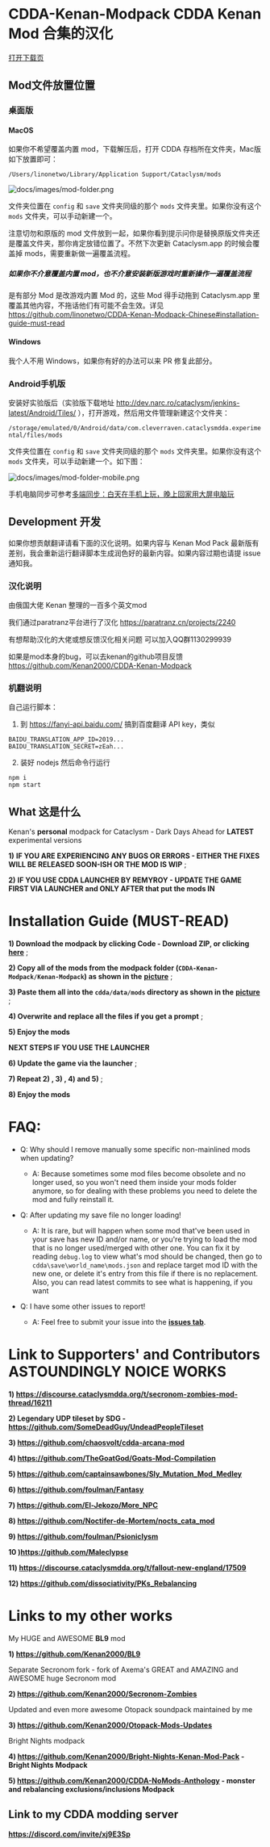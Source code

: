 # CDDA-Kenan-Modpack CDDA Kenan Mod 合集的汉化

[打开下载页](https://github.com/linonetwo/CDDA-Kenan-Modpack-Chinese/releases/tag/latest)

## Mod文件放置位置

### 桌面版

#### MacOS

如果你不希望覆盖内置 mod，下载解压后，打开 CDDA 存档所在文件夹，Mac版如下放置即可：

`/Users/linonetwo/Library/Application Support/Cataclysm/mods`

![docs/images/mod-folder.png](https://raw.githubusercontent.com/linonetwo/CDDA-Kenan-Modpack-Chinese/master/docs/images/mod-folder.png)

文件夹位置在 `config` 和 `save` 文件夹同级的那个 `mods` 文件夹里。如果你没有这个 `mods` 文件夹，可以手动新建一个。

注意切勿和原版的 mod 文件放到一起，如果你看到提示问你是替换原版文件夹还是覆盖文件夹，那你肯定放错位置了。不然下次更新 Cataclysm.app 的时候会覆盖掉 mods，需要重新做一遍覆盖流程。

##### 如果你不介意覆盖内置 mod，也不介意安装新版游戏时重新操作一遍覆盖流程

是有部分 Mod 是改游戏内置 Mod 的，这些 Mod 得手动拖到 Cataclysm.app 里覆盖其他内容，不拖话他们有可能不会生效。详见 https://github.com/linonetwo/CDDA-Kenan-Modpack-Chinese#installation-guide-must-read

#### Windows

我个人不用 Windows，如果你有好的办法可以来 PR 修复此部分。

### Android手机版

安装好实验版后（实验版下载地址 http://dev.narc.ro/cataclysm/jenkins-latest/Android/Tiles/ ），打开游戏，然后用文件管理新建这个文件夹：

`/storage/emulated/0/Android/data/com.cleverraven.cataclysmdda.experimental/files/mods`

文件夹位置在 `config` 和 `save` 文件夹同级的那个 `mods` 文件夹里。如果你没有这个 `mods` 文件夹，可以手动新建一个。如下图：

![docs/images/mod-folder-mobile.png](https://raw.githubusercontent.com/linonetwo/CDDA-Kenan-Modpack-Chinese/master/docs/images/mod-folder-mobile.png)

手机电脑同步可参考[多端同步：白天在手机上玩，晚上回家用大屏电脑玩](https://tieba.baidu.com/p/6966289045)

## Development 开发

如果你想贡献翻译请看下面的汉化说明。如果内容与 Kenan Mod Pack 最新版有差别，我会重新运行翻译脚本生成润色好的最新内容。如果内容过期也请提 issue 通知我。

### 汉化说明

由俄国大佬 Kenan 整理的一百多个英文mod

我们通过paratranz平台进行了汉化
https://paratranz.cn/projects/2240

有想帮助汉化的大佬或想反馈汉化相关问题
可以加入QQ群1130299939

如果是mod本身的bug，可以去kenan的github项目反馈
https://github.com/Kenan2000/CDDA-Kenan-Modpack

### 机翻说明

自己运行脚本：

1. 到 https://fanyi-api.baidu.com/ 搞到百度翻译 API key，类似

```env
BAIDU_TRANSLATION_APP_ID=2019...
BAIDU_TRANSLATION_SECRET=zEah...
```

2. 装好 nodejs 然后命令行运行

```
npm i
npm start
```

## What 这是什么

Kenan's **personal** modpack for Cataclysm - Dark Days Ahead for **LATEST** experimental versions

**1)** **IF YOU ARE EXPERIENCING ANY BUGS OR ERRORS - EITHER THE FIXES WILL BE RELEASED SOON-ISH OR THE MOD IS WIP** ;

**2)** **IF YOU USE CDDA LAUNCHER BY REMYROY - UPDATE THE GAME FIRST VIA LAUNCHER and ONLY AFTER that put the mods IN**

# Installation Guide (MUST-READ)

**1) Download the modpack by clicking Code - Download ZIP, or clicking** [**here**](https://github.com/Kenan2000/CDDA-Kenan-Modpack/archive/master.zip) ;

**2) Copy all of the mods from the modpack folder (`CDDA-Kenan-Modpack/Kenan-Modpack`) as shown in the** [**picture**](https://imgur.com/a/cpok2UT) ;

**3) Paste them all into the `cdda/data/mods` directory as shown in the** [**picture**](https://imgur.com/a/mK1cEER) ;

**4) Overwrite and replace all the files if you get a prompt** ;

**5) Enjoy the mods**

**NEXT STEPS IF YOU USE THE LAUNCHER** 

**6) Update the game via the launcher** ;

**7) Repeat 2) , 3) , 4) and 5)** ;

**8) Enjoy the mods**

# FAQ:

* Q: Why should I remove manually some specific non-mainlined mods when updating?
  * A: Because sometimes some mod files become obsolete and no longer used, so you won't need them inside your mods folder anymore, so for dealing with these problems you need to delete the mod and fully reinstall it.

* Q: After updating my save file no longer loading!
  * A: It is rare, but will happen when some mod that've been used in your save has new ID and/or name, or you're trying to load the mod that is no longer used/merged with other one. You can fix it by reading `debug.log` to view what's mod should be changed, then go to `cdda\save\world_name\mods.json` and replace target mod ID with the new one, or delete it's entry from this file if there is no replacement. Also, you can read latest commits to see what is happening, if you want

* Q: I have some other issues to report!
  * A: Feel free to submit your issue into the [**issues tab**](https://github.com/Kenan2000/CDDA-Kenan-Modpack/issues).

# Link to Supporters' and Contributors ASTOUNDINGLY NOICE WORKS

**1) https://discourse.cataclysmdda.org/t/secronom-zombies-mod-thread/16211**

**2) Legendary UDP tileset by SDG - https://github.com/SomeDeadGuy/UndeadPeopleTileset**

**3) https://github.com/chaosvolt/cdda-arcana-mod**

**4) https://github.com/TheGoatGod/Goats-Mod-Compilation**

**5) https://github.com/captainsawbones/Sly_Mutation_Mod_Medley**

**6) https://github.com/foulman/Fantasy**

**7) https://github.com/El-Jekozo/More_NPC**

**8) https://github.com/Noctifer-de-Mortem/nocts_cata_mod**

**9) https://github.com/foulman/Psioniclysm**

**10 )https://github.com/Maleclypse**

**11) https://discourse.cataclysmdda.org/t/fallout-new-england/17509**

**12) https://github.com/dissociativity/PKs_Rebalancing**

# Links to my other works

My HUGE and AWESOME **BL9** mod

**1) https://github.com/Kenan2000/BL9**

Separate Secronom fork - fork of Axema's GREAT and AMAZING and AWESOME huge Secronom mod

**2) https://github.com/Kenan2000/Secronom-Zombies**

Updated and even more awesome Otopack soundpack maintained by me 

**3) https://github.com/Kenan2000/Otopack-Mods-Updates**

Bright Nights modpack

**4) https://github.com/Kenan2000/Bright-Nights-Kenan-Mod-Pack - Bright Nights Modpack**

**5) https://github.com/Kenan2000/CDDA-NoMods-Anthology - monster and rebalancing exclusions/inclusions Modpack**

## Link to my CDDA modding server 

**https://discord.com/invite/xj9E3Sp**
